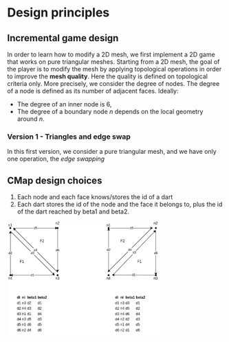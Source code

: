 # Design principles


## Incremental game design
In order to learn how to modify a 2D mesh, we first implement a 2D game
that works on pure triangular meshes. Starting from a 2D mesh, the goal 
of the player is to modify the mesh by applying topological operations 
in order to improve the **mesh quality**. Here the quality is defined 
on topological criteria only. More precisely, we consider the degree 
of nodes. The degree of a node is defined as its number of adjacent 
faces. Ideally:
- The degree of an inner node is 6,
- The degree of a boundary node *n* depends on the local geometry 
around *n*.

### Version 1 - Triangles and edge swap
In this first version, we consider a pure triangular mesh, and we have only one 
operation, the *edge swapping*


## CMap design choices
1. Each node and each face knows/stores the id of a dart
2. Each dart stores the id of the node and the face it belongs to, plus
the id of the dart reached by beta1 and beta2. 

<img src="img/scheme.png" width="70%" height="70%"/>
